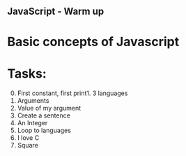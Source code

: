 ## JavaScript - Warm up
# Basic concepts of Javascript

# Tasks:
0. First constant, first print1. 3 languages
2. Arguments
3. Value of my argument
4. Create a sentence
5. An Integer
6. Loop to languages
7. I love C
8. Square
